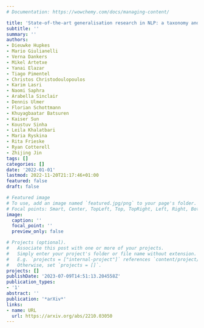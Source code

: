 ```yaml
---
# Documentation: https://wowchemy.com/docs/managing-content/

title: 'State-of-the-art generalisation research in NLP: a taxonomy and review'
subtitle: ''
summary: ''
authors:
- Dieuwke Hupkes
- Mario Giulianelli
- Verna Dankers
- Mikel Artetxe
- Yanai Elazar
- Tiago Pimentel
- Christos Christodoulopoulos
- Karim Lasri
- Naomi Saphra
- Arabella Sinclair
- Dennis Ulmer
- Florian Schottmann
- Khuyagbaatar Batsuren
- Kaiser Sun
- Koustuv Sinha
- Leila Khalatbari
- Maria Ryskina
- Rita Frieske
- Ryan Cotterell
- Zhijing Jin
tags: []
categories: []
date: '2022-01-01'
lastmod: 2022-11-20T21:17:46+01:00
featured: false
draft: false

# Featured image
# To use, add an image named `featured.jpg/png` to your page's folder.
# Focal points: Smart, Center, TopLeft, Top, TopRight, Left, Right, BottomLeft, Bottom, BottomRight.
image:
  caption: ''
  focal_point: ''
  preview_only: false

# Projects (optional).
#   Associate this post with one or more of your projects.
#   Simply enter your project's folder or file name without extension.
#   E.g. `projects = ["internal-project"]` references `content/project/deep-learning/index.md`.
#   Otherwise, set `projects = []`.
projects: []
publishDate: '2023-07-09T14:51:13.204558Z'
publication_types:
- '1'
abstract: ''
publication: '*arXiv*'
links:
- name: URL
  url: https://arxiv.org/abs/2210.03050
---
```

